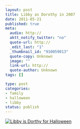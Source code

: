 ```yaml
--- 
layout: post
title: Libby as Dorothy in 2007
date: 2011-05-21
published: true
meta: 
  audio: http://
  aktt_notify_twitter: "no"
  quote-url: http://
  _edit_last: "1"
  _thumbnail_id: "910059013"
  quote-copy: Unknown
  image: ""
  link-url: http://
  quote-author: Unknown
tags: []

type: post
categories: 
- family
- halloween
- libby
status: publish
---
```



[![](http://media.eick.us/2011/05/2062265171_a55d6a0e51_o-333x500.jpg "Libby is Dorthy for Halloween")](http://media.eick.us/2011/05/2062265171_a55d6a0e51_o.jpg)
